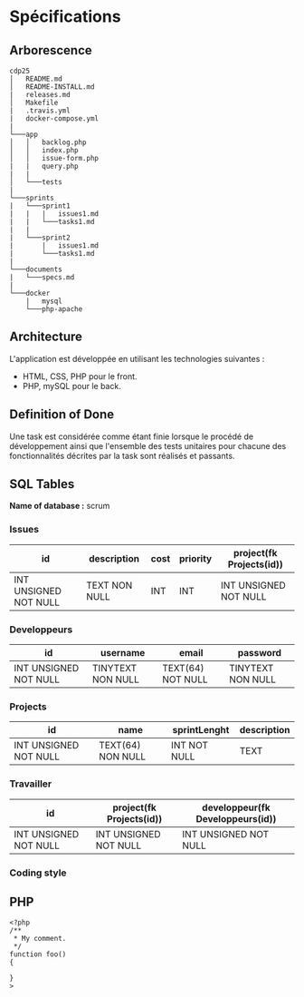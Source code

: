 # Spécifications

## Arborescence

```
cdp25
│   README.md
│   README-INSTALL.md  
|   releases.md
│   Makefile
|   .travis.yml
|   docker-compose.yml
|
└───app
│   │   backlog.php
│   │   index.php
│   │   issue-form.php
|   |   query.php
|   |
│   └───tests
|   
└───sprints
|   └───sprint1
|   |   |   issues1.md
|   |   └───tasks1.md
|   |
|   └───sprint2
|       |   issues1.md
|       └───tasks1.md
|
└───documents
|   └───specs.md
|
└───docker
    |   mysql
    └───php-apache
```
## Architecture

L'application est développée en utilisant les technologies suivantes :
- HTML, CSS, PHP pour le front.
- PHP, mySQL pour le back.

## Definition of Done

Une task est considérée comme étant finie lorsque le procédé de développement ainsi que l'ensemble des tests unitaires pour chacune des fonctionnalités décrites par la task sont réalisés et passants.

## SQL Tables

**Name of database :** scrum

### Issues

| id | description | cost | priority | project(fk Projects(id)) |
|----|-------------|------------|-------------|----------------|
| INT UNSIGNED NOT NULL | TEXT NON NULL | INT | INT | INT UNSIGNED NOT NULL |

### Developpeurs

| id |     username      |        email      |     password      |
|----|-------------------|-------------------|-------------------|
| INT UNSIGNED NOT NULL | TINYTEXT NON NULL | TEXT(64) NOT NULL | TINYTEXT NON NULL |

### Projects

| id |     name      |        sprintLenght      |    description      |
|----|-------------------|-------------------|-------------------|
| INT UNSIGNED NOT NULL | TEXT(64) NON NULL | INT NOT NULL | TEXT |

### Travailler

| id | project(fk Projects(id)) | developpeur(fk Developpeurs(id)) |
|----|---------|-------------|
| INT UNSIGNED NOT NULL | INT UNSIGNED NOT NULL | INT UNSIGNED NOT NULL |

### Coding style

## PHP

```
<?php
/**
 * My comment.
 */
function foo()
{

}
>
```

